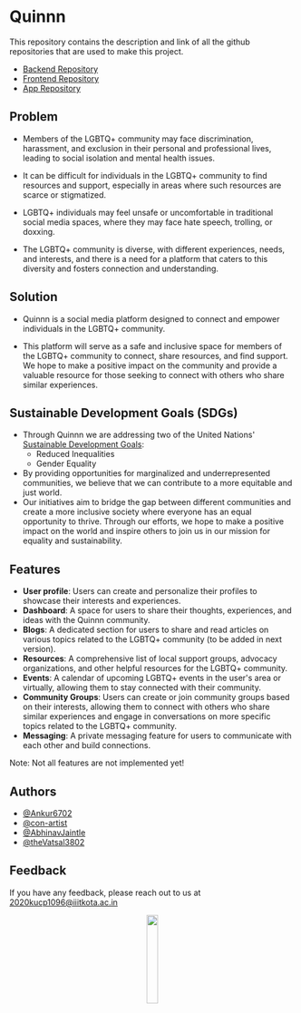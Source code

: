 # Quinnn
This repository contains the description and link of all the github repositories that are used to make this project.
- [Backend Repository](https://github.com/Ankur6702/Quinnn-Backend)
- [Frontend Repository](https://github.com/Ankur6702/Quinnn-Frontend)
- [App Repository](https://github.com/theVatsal3802/Quinnn-App)

## Problem

- Members of the LGBTQ+ community may face discrimination, harassment, and exclusion in their personal and professional lives, leading to social isolation and mental health issues.

- It can be difficult for individuals in the LGBTQ+ community to find resources and support, especially in areas where such resources are scarce or stigmatized.

- LGBTQ+ individuals may feel unsafe or uncomfortable in traditional social media spaces, where they may face hate speech, trolling, or doxxing.

- The LGBTQ+ community is diverse, with different experiences, needs, and interests, and there is a need for a platform that caters to this diversity and fosters connection and understanding.

## Solution
- Quinnn is a social media platform designed to connect and empower individuals in the LGBTQ+ community.

- This platform will serve as a safe and inclusive space for members of the LGBTQ+ community to connect, share resources, and find support. We hope to make a positive impact on the community and provide a valuable resource for those seeking to connect with others who share similar experiences.

## Sustainable Development Goals (SDGs)
- Through Quinnn we are addressing two of the United Nations' [Sustainable Development Goals](https://sdgs.un.org/goals): 
    - Reduced Inequalities
    - Gender Equality 
- By providing opportunities for marginalized and underrepresented communities, we believe that we can contribute to a more equitable and just world. 
- Our initiatives aim to bridge the gap between different communities and create a more inclusive society where everyone has an equal opportunity to thrive. Through our efforts, we hope to make a positive impact on the world and inspire others to join us in our mission for equality and sustainability.

## Features
- **User profile**: Users can create and personalize their profiles to showcase their interests and experiences.
- **Dashboard**: A space for users to share their thoughts, experiences, and ideas with the Quinnn community.
- **Blogs**: A dedicated section for users to share and read articles on various topics related to the LGBTQ+ community (to be added in next version).
- **Resources**: A comprehensive list of local support groups, advocacy organizations, and other helpful resources for the LGBTQ+ community.
- **Events**: A calendar of upcoming LGBTQ+ events in the user's area or virtually, allowing them to stay connected with their community.
- **Community Groups**: Users can create or join community groups based on their interests, allowing them to connect with others who share similar experiences and engage in conversations on more specific topics related to the LGBTQ+ community.
- **Messaging**: A private messaging feature for users to communicate with each other and build connections.

Note: Not all features are not implemented yet!

## Authors

- [@Ankur6702](https://www.github.com/Ankur6702)
- [@con-artist](https://www.github.com/con-artist)
- [@AbhinavJaintle](https://www.github.com/AbhinavJaintle)
- [@theVatsal3802](https://github.com/theVatsal3802)

## Feedback
If you have any feedback, please reach out to us at 2020kucp1096@iiitkota.ac.in

<div align="center"><img src="https://i.postimg.cc/sDCtHhzY/logo.png" width=20% height=20%></div>
